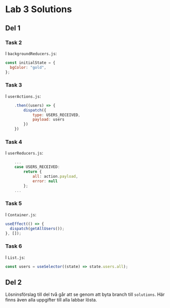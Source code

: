 # Lab 3 Solutions

## Del 1

### Task 2

I `backgroundReducers.js`:

```javascript
const initialState = {
  bgColor: "gold",
};
```

### Task 3

I `userActions.js`:

```javascript
    .then((users) => {
        dispatch({
            type: USERS_RECEIVED,
            payload: users
        })
    })
```

### Task 4

I `userReducers.js`:

```javascript
    ...
    case USERS_RECEIVED:
        return {
            all: action.payload,
            error: null
        };
    ...
```

### Task 5

I `Container.js`:

```javascript
useEffect(() => {
  dispatch(getAllUsers());
}, []);
```

### Task 6

I `List.js`:

```javascript
const users = useSelector((state) => state.users.all);
```

## Del 2

Lösninsförslag till del två går att se genom att byta branch till `solutions`. Här finns även alla uppgifter till alla labbar lösta.
